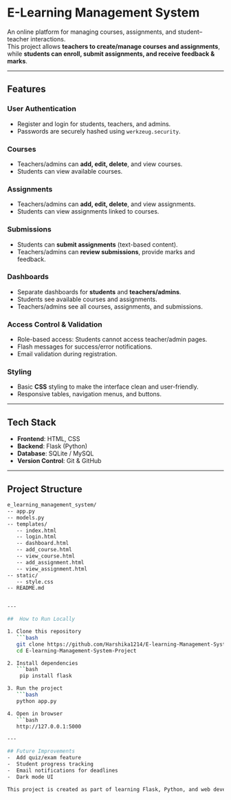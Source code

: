 #  E-Learning Management System  

An online platform for managing courses, assignments, and student–teacher interactions.  
This project allows **teachers to create/manage courses and assignments**, while **students can enroll, submit assignments, and receive feedback & marks**.  

---

##  Features  

### User Authentication
- Register and login for students, teachers, and admins.
- Passwords are securely hashed using `werkzeug.security`.

### Courses
- Teachers/admins can **add, edit, delete**, and view courses.
- Students can view available courses.

### Assignments
- Teachers/admins can **add, edit, delete**, and view assignments.
- Students can view assignments linked to courses.

### Submissions
- Students can **submit assignments** (text-based content).
- Teachers/admins can **review submissions**, provide marks and feedback.

### Dashboards
- Separate dashboards for **students** and **teachers/admins**.
- Students see available courses and assignments.
- Teachers/admins see all courses, assignments, and submissions.

### Access Control & Validation
- Role-based access: Students cannot access teacher/admin pages.
- Flash messages for success/error notifications.
- Email validation during registration.

### Styling
- Basic **CSS** styling to make the interface clean and user-friendly.
- Responsive tables, navigation menus, and buttons.
---

##  Tech Stack  

- **Frontend**: HTML, CSS  
- **Backend**: Flask (Python)  
- **Database**: SQLite / MySQL  
- **Version Control**: Git & GitHub  

---

##  Project Structure  
```bash
e_learning_management_system/
-- app.py
-- models.py
-- templates/
   -- index.html
   -- login.html
   -- dashboard.html
   -- add_course.html
   -- view_course.html
   -- add_assignment.html
   -- view_assignment.html
-- static/
   -- style.css
-- README.md


---

##  How to Run Locally  

1. Clone this repository  
   ```bash
   git clone https://github.com/Harshika1214/E-learning-Management-System-Project.git
   cd E-learning-Management-System-Project

2. Install dependencies
   ```bash
    pip install flask

3. Run the project
   ```bash
   python app.py

4. Open in browser
   ```bash
   http://127.0.0.1:5000

---

## Future Improvements
-  Add quiz/exam feature
-  Student progress tracking
-  Email notifications for deadlines
-  Dark mode UI

This project is created as part of learning Flask, Python, and web development. Open to contributions & improvements!


